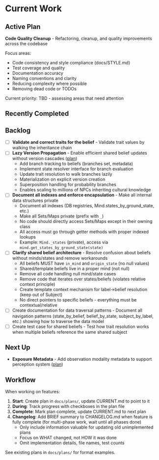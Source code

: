 # Current Work

## Active Plan

**Code Quality Cleanup** - Refactoring, cleanup, and quality improvements across the codebase

Focus areas:
- Code consistency and style compliance (docs/STYLE.md)
- Test coverage and quality
- Documentation accuracy
- Naming conventions and clarity
- Reducing complexity where possible
- Removing dead code or TODOs

Current priority: TBD - assessing areas that need attention

## Recently Completed

## Backlog
- [ ] **Validate and correct traits for the belief** - Validate trait values by walking the inheritance chain
- [ ] **Lazy Version Propagation** - Enable efficient shared belief updates without version cascades ([plan](docs/plans/lazy-version-propagation.md))
  - Add branch tracking to beliefs (branches set, metadata)
  - Implement state resolver interface for branch evaluation
  - Update trait resolution to walk branches lazily
  - Materialization on explicit version creation
  - Superposition handling for probability branches
  - Enables scaling to millions of NPCs inheriting cultural knowledge
- [ ] **Document all indexes and enforce encapsulation** - Make all internal data structures private
  - Document all indexes (DB registries, Mind.states_by_ground_state, etc.)
  - Make all Sets/Maps private (prefix with `_`)
  - No code should directly access Sets/Maps except in their owning class
  - All access must go through getter methods with proper indexed lookups
  - Example: `Mind._states` (private), access via `mind.get_states_by_ground_state(state)`
- [ ] **Clarify shared belief architecture** - Resolve confusion about beliefs without minds/states and remove workarounds
  - All beliefs MUST have `in_mind` and `origin_state` (no null values)
  - Shared/template beliefs live in a proper mind (not null)
  - Remove all code handling null mind/state cases
  - Remove code that iterates over states/beliefs (violates relative context principle)
  - Create template context mechanism for label→belief resolution (keep out of Subject)
  - No direct pointers to specific beliefs - everything must be contextual/relative
- [ ] Create documentation for data traversal patterns - Document all navigation patterns (state_by_belief, belief_by_state, subject_by_label, etc.) showing how to traverse the data model
- [ ] Create test case for shared beliefs - Test how trait resolution works when multiple beliefs reference the same shared subject

## Next Up

- **Exposure Metadata** - Add observation modality metadata to support perception system ([plan](docs/plans/exposure-metadata.md))

## Workflow

When working on features:

1. **Start**: Create plan in `docs/plans/`, update CURRENT.md to point to it
2. **During**: Track progress with checkboxes in the plan file
3. **Complete**: Mark plan complete, update CURRENT.md to next plan
4. **Changelog**: Add BRIEF summary to CHANGELOG.md when feature is fully complete (for multi-phase work, wait until all phases done)
   - Only include information valuable for updating old unimplemented plans
   - Focus on WHAT changed, not HOW it was done
   - Omit implementation details, file names, test counts

See existing plans in `docs/plans/` for format examples.
